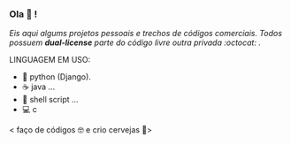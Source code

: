 ### Ola 🖖️ !
_Eis aqui algums projetos pessoais e trechos de códigos comerciais. Todos possuem **dual-license** parte do código livre outra privada :octocat: ._



LINGUAGEM EM USO:

- 🐍️ python (Django).
- :coffee:  java ...
- 🐧️ shell script ...
- 💻️ c

< faço de códigos 🤓️ e crio cervejas 🍺️>
